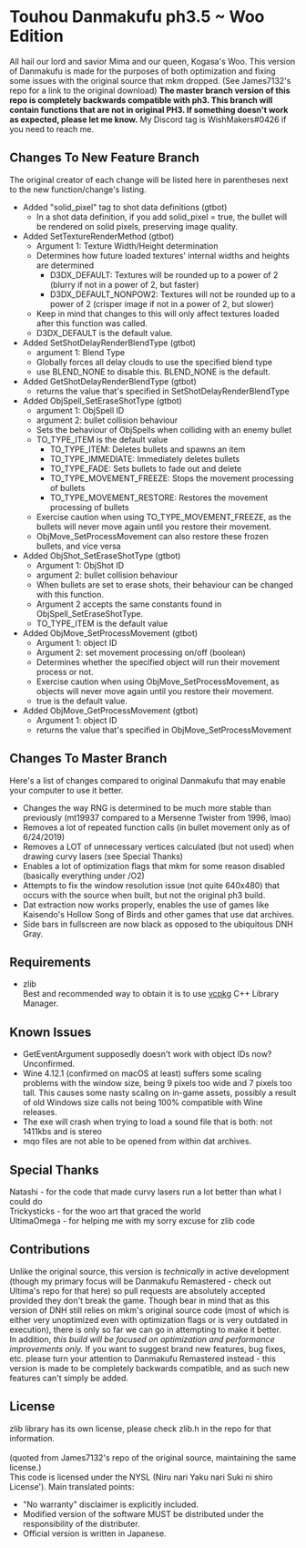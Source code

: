 # Touhou Danmakufu ph3.5 ~ Woo Edition
All hail our lord and savior Mima and our queen, Kogasa's Woo. This version of Danmakufu is made for the purposes of both optimization and fixing some issues with the original source that mkm dropped. (See James7132's repo for a link to the original download) <b>The master branch version of this repo is completely backwards compatible with ph3. This branch will contain functions that are not in original PH3.  If something doesn't work as expected, please let me know.</b> My Discord tag is WishMakers#0426 if you need to reach me.

## Changes To New Feature Branch
The original creator of each change will be listed here in parentheses next to the new function/change's listing.
 * Added "solid_pixel" tag to shot data definitions (gtbot)
	- In a shot data definition, if you add solid_pixel = true, the bullet will be rendered on solid pixels, preserving image quality.
 * Added SetTextureRenderMethod (gtbot)
	- Argument 1: Texture Width/Height determination
	- Determines how future loaded textures' internal widths and heights are determined
		* D3DX_DEFAULT: Textures will be rounded up to a power of 2 (blurry if not in a power of 2, but faster)
		* D3DX_DEFAULT_NONPOW2: Textures will not be rounded up to a power of 2 (crisper image if not in a power of 2, but slower)
	- Keep in mind that changes to this will only affect textures loaded after this function was called.
	- D3DX_DEFAULT is the default value.
 * Added SetShotDelayRenderBlendType (gtbot)
    - argument 1: Blend Type
    - Globally forces all delay clouds to use the specified blend type
    - use BLEND_NONE to disable this. BLEND_NONE is the default.
 * Added GetShotDelayRenderBlendType (gtbot)
    - returns the value that's specified in SetShotDelayRenderBlendType    
 * Added ObjSpell_SetEraseShotType (gtbot)
    - argument 1: ObjSpell ID
    - argument 2: bullet collision behaviour 
    - Sets the behaviour of ObjSpells when colliding with an enemy bullet
    - TO_TYPE_ITEM is the default value
      * TO_TYPE_ITEM: Deletes bullets and spawns an item 
      * TO_TYPE_IMMEDIATE: Immediately deletes bullets
      * TO_TYPE_FADE: Sets bullets to fade out and delete
	  * TO_TYPE_MOVEMENT_FREEZE: Stops the movement processing of bullets
	  * TO_TYPE_MOVEMENT_RESTORE: Restores the movement processing of bullets
	- Exercise caution when using TO_TYPE_MOVEMENT_FREEZE, as the bullets will never move again until you restore their movement.
	- ObjMove_SetProcessMovement can also restore these frozen bullets, and vice versa
 * Added ObjShot_SetEraseShotType (gtbot)
    - Argument 1: ObjShot ID
    - argument 2: bullet collision behaviour 
	- When bullets are set to erase shots, their behaviour can be changed with this function.
	- Argument 2 accepts the same constants found in ObjSpell_SetEraseShotType.
    - TO_TYPE_ITEM is the default value
 * Added ObjMove_SetProcessMovement (gtbot)
	- Argument 1: object ID
	- Argument 2: set movement processing on/off (boolean)
	- Determines whether the specified object will run their movement process or not.
	- Exercise caution when using ObjMove_SetProcessMovement, as objects will never move again until you restore their movement.
	- true is the default value.
 * Added ObjMove_GetProcessMovement (gtbot)
	- Argument 1: object ID
	- returns the value that's specified in ObjMove_SetProcessMovement

 
 ## Changes To Master Branch
Here's a list of changes compared to original Danmakufu that may enable your computer to use it better.
 * Changes the way RNG is determined to be much more stable than previously (mt19937 compared to a Mersenne Twister from 1996, lmao)
 * Removes a lot of repeated function calls (in bullet movement only as of 6/24/2019)
 * Removes a LOT of unnecessary vertices calculated (but not used) when drawing curvy lasers (see Special Thanks)
 * Enables a lot of optimization flags that mkm for some reason disabled (basically everything under /O2)
 * Attempts to fix the window resolution issue (not quite 640x480) that occurs with the source when built, but not the original ph3 build.
 * Dat extraction now works properly, enables the use of games like Kaisendo's Hollow Song of Birds and other games that use dat archives.
 * Side bars in fullscreen are now black as opposed to the ubiquitous DNH Gray.

## Requirements
 * zlib
</br>Best and recommended way to obtain it is to use [vcpkg](https://github.com/Microsoft/vcpkg) C++ Library Manager.

## Known Issues
 * GetEventArgument supposedly doesn't work with object IDs now?  Unconfirmed.
 * Wine 4.12.1 (confirmed on macOS at least) suffers some scaling problems with the window size, being 9 pixels too wide and 7 pixels too tall.  This causes some nasty scaling on in-game assets, possibly a result of old Windows size calls not being 100% compatible with Wine releases.
 * The exe will crash when trying to load a sound file that is both: not 1411kbs and is stereo
 * mqo files are not able to be opened from within dat archives.
 
## Special Thanks
Natashi - for the code that made curvy lasers run a lot better than what I could do
</br>Trickysticks - for the woo art that graced the world
</br>UltimaOmega - for helping me with my sorry excuse for zlib code

## Contributions
Unlike the original source, this version is *technically* in active development (though my primary focus will be Danmakufu Remastered - check out Ultima's repo for that here) so pull requests are absolutely accepted provided they don't break the game. Though bear in mind that as this version of DNH still relies on mkm's original source code (most of which is either very unoptimized even with optimization flags or is very outdated in execution), there is only so far we can go in attempting to make it better.
</br>In addition, *this build will be focused on optimization and performance improvements only.* If you want to suggest brand new features, bug fixes, etc. please turn your attention to Danmakufu Remastered instead - this version is made to be completely backwards compatible, and as such new features can't simply be added.

## License
zlib library has its own license, please check zlib.h in the repo for that information.</br></br>
(quoted from James7132's repo of the original source, maintaining the same license.) </br>This code is licensed under the NYSL (Niru nari Yaku nari Suki ni shiro License'). Main translated points:

 * "No warranty" disclaimer is explicitly included.
 * Modified version of the software MUST be distributed under the responsibility of the distributer.
 * Official version is written in Japanese.
